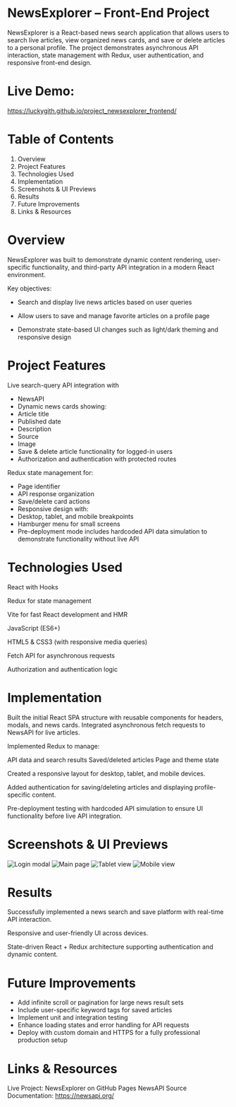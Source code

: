 # NewsExplorer – Front-End Project

NewsExplorer is a React-based news search application that allows users to search live articles, view organized news cards, and save or delete articles to a personal profile. The project demonstrates asynchronous API interaction, state management with Redux, user authentication, and responsive front-end design.

# Live Demo:

https://luckygith.github.io/project_newsexplorer_frontend/

# Table of Contents

1. Overview
2. Project Features
3. Technologies Used
4. Implementation
5. Screenshots & UI Previews
6. Results
7. Future Improvements
8. Links & Resources

# Overview

NewsExplorer was built to demonstrate dynamic content rendering, user-specific functionality, and third-party API integration in a modern React environment.

Key objectives:

- Search and display live news articles based on user queries

- Allow users to save and manage favorite articles on a profile page

- Demonstrate state-based UI changes such as light/dark theming and responsive design

# Project Features

Live search-query API integration with

- NewsAPI
- Dynamic news cards showing:
- Article title
- Published date
- Description
- Source
- Image
- Save & delete article functionality for logged-in users
- Authorization and authentication with protected routes

Redux state management for:

- Page identifier
- API response organization
- Save/delete card actions
- Responsive design with:
- Desktop, tablet, and mobile breakpoints
- Hamburger menu for small screens
- Pre-deployment mode includes hardcoded API data simulation to demonstrate functionality without live API

# Technologies Used

React with Hooks

Redux for state management

Vite for fast React development and HMR

JavaScript (ES6+)

HTML5 & CSS3 (with responsive media queries)

Fetch API for asynchronous requests

Authorization and authentication logic

# Implementation

Built the initial React SPA structure with reusable components for headers, modals, and news cards. Integrated asynchronous fetch requests to NewsAPI for live articles.

Implemented Redux to manage:

API data and search results
Saved/deleted articles
Page and theme state

Created a responsive layout for desktop, tablet, and mobile devices.

Added authentication for saving/deleting articles and displaying profile-specific content.

Pre-deployment testing with hardcoded API simulation to ensure UI functionality before live API integration.

# Screenshots & UI Previews

![Login modal](image-1.png)
![Main page](image-3.png)
![Tablet view](image-4.png)
![Mobile view](image-5.png)

# Results

Successfully implemented a news search and save platform with real-time API interaction.

Responsive and user-friendly UI across devices.

State-driven React + Redux architecture supporting authentication and dynamic content.

# Future Improvements

- Add infinite scroll or pagination for large news result sets
- Include user-specific keyword tags for saved articles
- Implement unit and integration testing
- Enhance loading states and error handling for API requests
- Deploy with custom domain and HTTPS for a fully professional production setup

# Links & Resources

Live Project: NewsExplorer on GitHub Pages
NewsAPI Source Documentation: https://newsapi.org/
